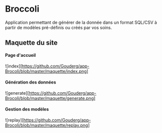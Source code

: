 # Broccoli

Application permettant de générer de la donnée dans un format SQL/CSV à partir de modèles pré-définis ou créés par vos soins. 


## Maquette du site 

#### Page d'accueil
![index][https://github.com/Gouderg/app-Brocoli/blob/master/maquette/index.png]


#### Génération des données
![generate][https://github.com/Gouderg/app-Brocoli/blob/master/maquette/generate.png]


#### Gestion des modèles
![replay][https://github.com/Gouderg/app-Brocoli/blob/master/maquette/replay.png]